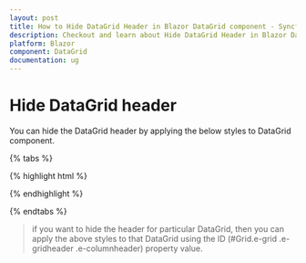 ```yaml
---
layout: post
title: How to Hide DataGrid Header in Blazor DataGrid component - Syncfusion
description: Checkout and learn about Hide DataGrid Header in Blazor DataGrid component of Syncfusion, and more details
platform: Blazor
component: DataGrid
documentation: ug
---
```


# Hide DataGrid header

You can hide the DataGrid header by applying the below styles to DataGrid component.

{% tabs %}

{% highlight html %}

<style>
    .e-grid .e-gridheader .e-columnheader{
        display: none;
    }
</style>

{% endhighlight %}

{% endtabs %}

> if you want to hide the header for particular DataGrid, then you can apply the above styles to that DataGrid using the ID (#Grid.e-grid .e-gridheader .e-columnheader) property value.